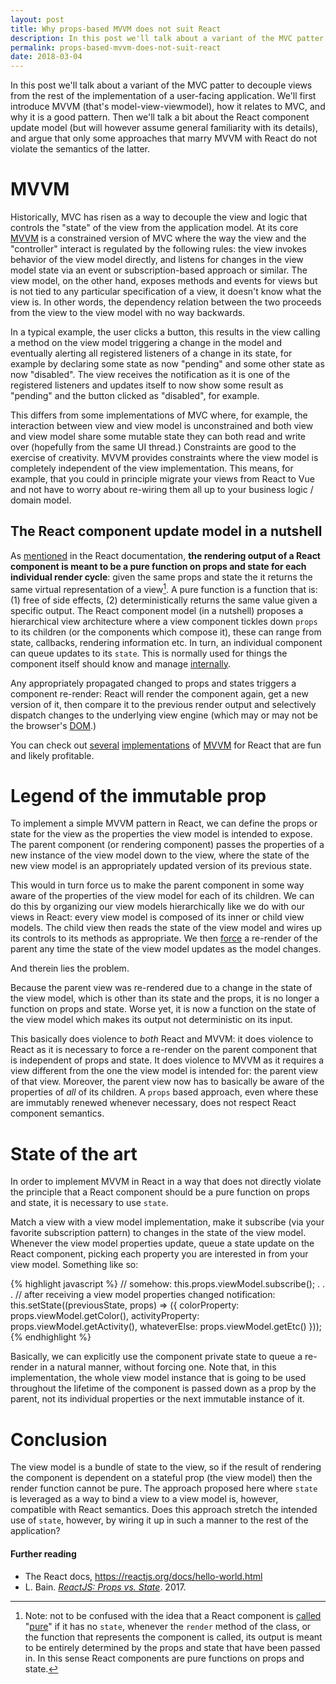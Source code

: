 ```yaml
---
layout: post
title: Why props-based MVVM does not suit React
description: In this post we'll talk about a variant of the MVC patter to decouple views from the rest of the implementation of a user-facing application.
permalink: props-based-mvvm-does-not-suit-react
date: 2018-03-04
---
```


In this post we'll talk about a variant of the MVC patter to decouple views from the rest of the implementation of a user-facing application. We'll first introduce MVVM (that's model-view-viewmodel), how it relates to MVC, and why it is a good pattern. Then we'll talk a bit about the React component update model (but will however assume general familiarity with its details), and argue that only some approaches that marry MVVM with React do not violate the semantics of the latter.

# MVVM

Historically, MVC has risen as a way to decouple the view and logic that controls the "state" of the view from the application model. At its core [MVVM][1] is a constrained version of MVC where the way the view and the "controller" interact is regulated by the following rules: the view invokes behavior of the view model directly, and listens for changes in the view model state via an event or subscription-based approach or similar. The view model, on the other hand, exposes methods and events for views but is not tied to any particular specification of a view, it doesn't know what the view is. In other words, the dependency relation between the two proceeds from the view to the view model with no way backwards.

In a typical example, the user clicks a button, this results in the view calling a method on the view model triggering a change in the model and eventually alerting all registered listeners of a change in its state, for example by declaring some state as now "pending" and some other state as now "disabled". The view receives the notification as it is one of the registered listeners and updates itself to now show some result as "pending" and the button clicked as "disabled", for example.

This differs from some implementations of MVC where, for example, the interaction between view and view model is unconstrained and both view and view model share some mutable state they can both read and write over (hopefully from the same UI thread.) Constraints are good to the exercise of creativity. MVVM provides constraints where the view model is completely independent of the view implementation. This means, for example, that you could in principle migrate your views from React to Vue and not have to worry about re-wiring them all up to your business logic / domain model.

## The React component update model in a nutshell

As [mentioned][2] in the React documentation, **the rendering output of a React component is meant to be a pure function on props and state for each individual render cycle**: given the same props and state the it returns the same virtual representation of a view[^1]. A pure function is a function that is: (1) free of side effects, (2) deterministically returns the same value given a specific output. The React component model (in a nutshell) proposes a hierarchical view architecture where a view component tickles down `props` to its children (or the components which compose it), these can range from state, callbacks, rendering information etc. In turn, an individual component can queue updates to its `state`. This is normally used for things the component itself should know and manage [internally][5].

Any appropriately propagated changed to props and states triggers a component re-render: React will render the component again, get a new version of it, then compare it to the previous render output and selectively dispatch changes to the underlying view engine (which may or may not be the browser's [DOM][10].)

You can check out [several][7] [implementations][8] of [MVVM][9] for React that are fun and likely profitable.

[^1]: Note: not to be confused with the idea that a React component is [called][3] "[pure][4]" if it has no `state`, whenever the `render` method of the class, or the function that represents the component is called, its output is meant to be entirely determined by the props and state that have been passed in. In this sense React components are pure functions on props and state.

# Legend of the immutable prop

To implement a simple MVVM pattern in React, we can define the props or state for the view as the properties the view model is intended to expose. The parent component (or rendering component) passes the properties of a new instance of the view model down to the view, where the state of the new view model is an appropriately updated version of its previous state.

This would in turn force us to make the parent component in some way aware of the properties of the view model for each of its children. We can do this by organizing our view models hierarchically like we do with our views in React: every view model is composed of its inner or child view models. The child view then reads the state of the view model and wires up its controls to its methods as appropriate. We then [force][6] a re-render of the parent any time the state of the view model updates as the model changes.

And therein lies the problem.

Because the parent view was re-rendered due to a change in the state of the view model, which is other than its state and the props, it is no longer a function on props and state. Worse yet, it is now a function on the state of the view model which makes its output not deterministic on its input.

This basically does violence to *both* React and MVVM: it does violence to React as it is  necessary to force a re-render on the parent component that is independent of props and state. It does violence to MVVM as it requires a view different from the one the view model is intended for: the parent view of that view. Moreover, the parent view now has to basically be aware of the properties of *all* of its children. A `props` based approach, even where these are immutably renewed whenever necessary, does not respect React component semantics.

# State of the art

In order to implement MVVM in React in a way that does not directly violate the principle that a React component should be a pure function on props and state, it is necessary to use `state`.

Match a view with a view model implementation, make it subscribe (via your favorite subscription pattern) to changes in the state of the view model. Whenever the view model properties update, queue a state update on the React component, picking each property you are interested in from your view model. Something like so:

{% highlight javascript %}
    // somehow:
    this.props.viewModel.subscribe();
    . . .
    // after receiving a view model properties changed notification:
    this.setState((previousState, props) => ({
        colorProperty: props.viewModel.getColor(),
        activityProperty: props.viewModel.getActivity(),
        whateverElse: props.viewModel.getEtc()
    }));
{% endhighlight %}

Basically, we can explicitly use the component private state to queue a re-render in a natural manner, without forcing one. Note that, in this implementation, the whole view model instance that is going to be used throughout the lifetime of the component is passed down as a prop by the parent, not its individual properties or the next immutable instance of it.

# Conclusion

The view model is a bundle of state to the view, so if the result of rendering the component is dependent on a stateful prop (the view model) then the render function cannot be pure. The approach proposed here where `state` is leveraged as a way to bind a view to a view model is, however, compatible with React semantics. Does this approach stretch the intended use of `state`, however, by wiring it up in such a manner to the rest of the application?

[1]:https://msdn.microsoft.com/en-gb/library/hh848246.aspx
[2]:https://reactjs.org/docs/react-component.html#render
[3]:https://reactjs.org/docs/components-and-props.html#props-are-read-only
[4]:http://lucybain.com/blog/2016/react-state-vs-pros/
[5]:https://reactjs.org/docs/state-and-lifecycle.html
[6]:https://reactjs.org/docs/react-component.html#forceupdate
[7]:https://www.bitovi.com/blog/introducing-react-view-model-mvvm-with-react
[8]:https://medium.com/@gaperton/mvvm-architecture-for-react-34aebb5b584c
[9]:https://github.com/zuudo/astarisx
[10]:http://facebook.github.io/react-native/

#### Further reading

- The React docs, https://reactjs.org/docs/hello-world.html
- L. Bain. *[ReactJS: Props vs. State][4]*. 2017.
